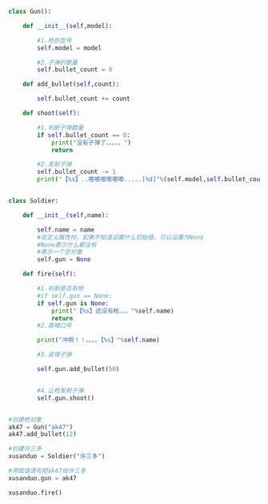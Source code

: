 
<BlogInfo id="929" title="15.士兵类开发" author="白日梦想猿" pv=0 read_times=0 pre_cost_time="0分53秒" category="面向对象" tag_list="['面向对象']" create_time="2020.02.25 15:40:37" update_time="2020.02.25 16:36:44" />

```python
class Gun():

    def __init__(self,model):

        #1.枪的型号
        self.model = model

        #2.子弹的数量
        self.bullet_count = 0

    def add_bullet(self,count):

        self.bullet_count += count

    def shoot(self):

        #1.判断子弹数量
        if self.bullet_count == 0:
            print("没有子弹了。。。。。")
            return

        #2.发射子弹
        self.bullet_count -= 1
        print("【%s】..嘟嘟嘟嘟嘟嘟.....[%d]"%(self.model,self.bullet_count))


class Soldier:

    def __init__(self,name):

        self.name = name
        #在定义属性时，如果不知道设置什么初始值，可以设置为None
        #None表示什么都没有
        #表示一个空对象
        self.gun = None

    def fire(self):

        #1.判断是否有枪
        #if self.gun == None:
        if self.gun is None:
            print("【%s】还没有枪。。。"%self.name)
            return
        #2.高喊口号

        print("冲啊！！。。。。【%s】"%self.name)

        #3.装填子弹

        self.gun.add_bullet(50)


        #4.让枪发射子弹
        self.gun.shoot()


#创建枪对象
ak47 = Gun("ak47")
ak47.add_bullet(12)

#创建许三多
xusanduo = Soldier("许三多")

#用赋值语句把ak47给许三多
xusanduo.gun = ak47

xusanduo.fire()
```
